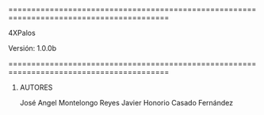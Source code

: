 ﻿
=========================================================================================

  4XPalos

  Versión: 1.0.0b 

=========================================================================================

1. AUTORES

   José Angel Montelongo Reyes
   Javier Honorio Casado Fernández 
